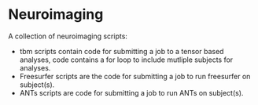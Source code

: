 # Neuroimaging
A collection of neuroimaging scripts:
- tbm scripts contain code for submitting a job to a tensor based analyses, code contains a for loop to include mutliple subjects for analyses.
- Freesurfer scripts are the code for submitting a job to run freesurfer on subject(s).
- ANTs scripts are code for submitting a job to run ANTs on subject(s).
